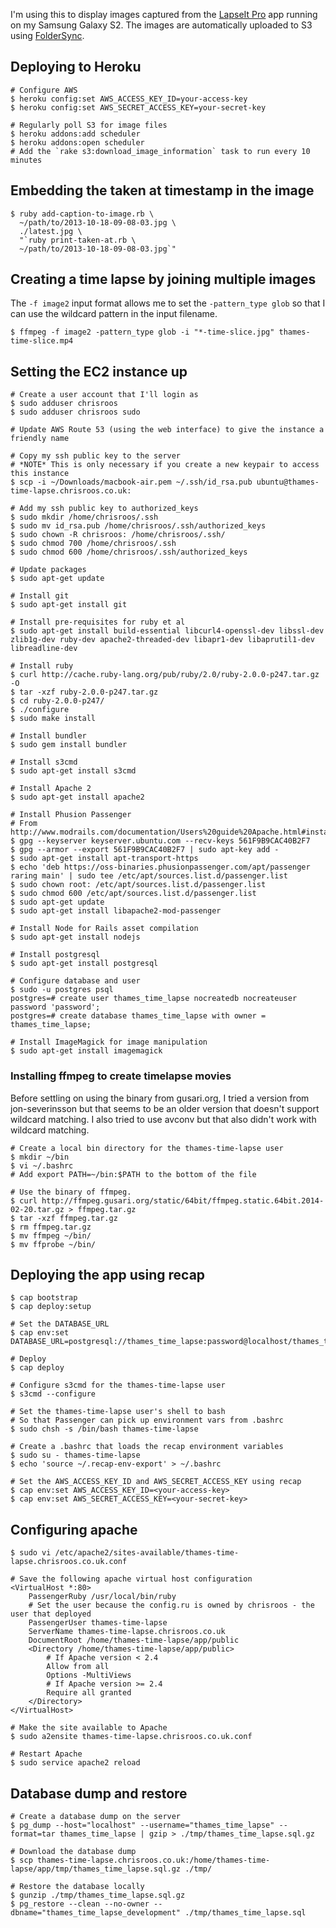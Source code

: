 I'm using this to display images captured from the [LapseIt Pro](https://play.google.com/store/apps/details?id=com.ui.LapseItPro&hl=en) app running on my Samsung Galaxy S2. The images are automatically uploaded to S3 using [FolderSync](https://play.google.com/store/apps/details?id=dk.tacit.android.foldersync.full&hl=en).

## Deploying to Heroku

    # Configure AWS
    $ heroku config:set AWS_ACCESS_KEY_ID=your-access-key
    $ heroku config:set AWS_SECRET_ACCESS_KEY=your-secret-key

    # Regularly poll S3 for image files
    $ heroku addons:add scheduler
    $ heroku addons:open scheduler
    # Add the `rake s3:download_image_information` task to run every 10 minutes

## Embedding the taken at timestamp in the image

    $ ruby add-caption-to-image.rb \
      ~/path/to/2013-10-18-09-08-03.jpg \
      ./latest.jpg \
      "`ruby print-taken-at.rb \
      ~/path/to/2013-10-18-09-08-03.jpg`"

## Creating a time lapse by joining multiple images

The `-f image2` input format allows me to set the `-pattern_type glob` so that I can use the wildcard pattern in the input filename.

    $ ffmpeg -f image2 -pattern_type glob -i "*-time-slice.jpg" thames-time-slice.mp4

## Setting the EC2 instance up

    # Create a user account that I'll login as
    $ sudo adduser chrisroos
    $ sudo adduser chrisroos sudo

    # Update AWS Route 53 (using the web interface) to give the instance a friendly name

    # Copy my ssh public key to the server
    # *NOTE* This is only necessary if you create a new keypair to access this instance
    $ scp -i ~/Downloads/macbook-air.pem ~/.ssh/id_rsa.pub ubuntu@thames-time-lapse.chrisroos.co.uk:

    # Add my ssh public key to authorized_keys
    $ sudo mkdir /home/chrisroos/.ssh
    $ sudo mv id_rsa.pub /home/chrisroos/.ssh/authorized_keys
    $ sudo chown -R chrisroos: /home/chrisroos/.ssh/
    $ sudo chmod 700 /home/chrisroos/.ssh
    $ sudo chmod 600 /home/chrisroos/.ssh/authorized_keys

    # Update packages
    $ sudo apt-get update

    # Install git
    $ sudo apt-get install git

    # Install pre-requisites for ruby et al
    $ sudo apt-get install build-essential libcurl4-openssl-dev libssl-dev zlib1g-dev ruby-dev apache2-threaded-dev libapr1-dev libaprutil1-dev libreadline-dev

    # Install ruby
    $ curl http://cache.ruby-lang.org/pub/ruby/2.0/ruby-2.0.0-p247.tar.gz -O
    $ tar -xzf ruby-2.0.0-p247.tar.gz
    $ cd ruby-2.0.0-p247/
    $ ./configure
    $ sudo make install

    # Install bundler
    $ sudo gem install bundler

    # Install s3cmd
    $ sudo apt-get install s3cmd

    # Install Apache 2
    $ sudo apt-get install apache2

    # Install Phusion Passenger
    # From http://www.modrails.com/documentation/Users%20guide%20Apache.html#install_on_debian_ubuntu
    $ gpg --keyserver keyserver.ubuntu.com --recv-keys 561F9B9CAC40B2F7
    $ gpg --armor --export 561F9B9CAC40B2F7 | sudo apt-key add -
    $ sudo apt-get install apt-transport-https
    $ echo 'deb https://oss-binaries.phusionpassenger.com/apt/passenger raring main' | sudo tee /etc/apt/sources.list.d/passenger.list
    $ sudo chown root: /etc/apt/sources.list.d/passenger.list
    $ sudo chmod 600 /etc/apt/sources.list.d/passenger.list
    $ sudo apt-get update
    $ sudo apt-get install libapache2-mod-passenger

    # Install Node for Rails asset compilation
    $ sudo apt-get install nodejs

    # Install postgresql
    $ sudo apt-get install postgresql

    # Configure database and user
    $ sudo -u postgres psql
    postgres=# create user thames_time_lapse nocreatedb nocreateuser password 'password';
    postgres=# create database thames_time_lapse with owner = thames_time_lapse;

    # Install ImageMagick for image manipulation
    $ sudo apt-get install imagemagick

### Installing ffmpeg to create timelapse movies

Before settling on using the binary from gusari.org, I tried a version from jon-severinsson but that seems to be an older version that doesn't support wildcard matching. I also tried to use avconv but that also didn't work with wildcard matching.

    # Create a local bin directory for the thames-time-lapse user
    $ mkdir ~/bin
    $ vi ~/.bashrc
    # Add export PATH=~/bin:$PATH to the bottom of the file

    # Use the binary of ffmpeg.
    $ curl http://ffmpeg.gusari.org/static/64bit/ffmpeg.static.64bit.2014-02-20.tar.gz > ffmpeg.tar.gz
    $ tar -xzf ffmpeg.tar.gz
    $ rm ffmpeg.tar.gz
    $ mv ffmpeg ~/bin/
    $ mv ffprobe ~/bin/

## Deploying the app using recap

    $ cap bootstrap
    $ cap deploy:setup

    # Set the DATABASE_URL
    $ cap env:set DATABASE_URL=postgresql://thames_time_lapse:password@localhost/thames_time_lapse

    # Deploy
    $ cap deploy

    # Configure s3cmd for the thames-time-lapse user
    $ s3cmd --configure

    # Set the thames-time-lapse user's shell to bash
    # So that Passenger can pick up environment vars from .bashrc
    $ sudo chsh -s /bin/bash thames-time-lapse

    # Create a .bashrc that loads the recap environment variables
    $ sudo su - thames-time-lapse
    $ echo 'source ~/.recap-env-export' > ~/.bashrc

    # Set the AWS_ACCESS_KEY_ID and AWS_SECRET_ACCESS_KEY using recap
    $ cap env:set AWS_ACCESS_KEY_ID=<your-access-key>
    $ cap env:set AWS_SECRET_ACCESS_KEY=<your-secret-key>

## Configuring apache

    $ sudo vi /etc/apache2/sites-available/thames-time-lapse.chrisroos.co.uk.conf

    # Save the following apache virtual host configuration
    <VirtualHost *:80>
        PassengerRuby /usr/local/bin/ruby
        # Set the user because the config.ru is owned by chrisroos - the user that deployed
        PassengerUser thames-time-lapse
        ServerName thames-time-lapse.chrisroos.co.uk
        DocumentRoot /home/thames-time-lapse/app/public
        <Directory /home/thames-time-lapse/app/public>
            # If Apache version < 2.4
            Allow from all
            Options -MultiViews
            # If Apache version >= 2.4
            Require all granted
        </Directory>
    </VirtualHost>

    # Make the site available to Apache
    $ sudo a2ensite thames-time-lapse.chrisroos.co.uk.conf

    # Restart Apache
    $ sudo service apache2 reload

## Database dump and restore

    # Create a database dump on the server
    $ pg_dump --host="localhost" --username="thames_time_lapse" --format=tar thames_time_lapse | gzip > ./tmp/thames_time_lapse.sql.gz

    # Download the database dump
    $ scp thames-time-lapse.chrisroos.co.uk:/home/thames-time-lapse/app/tmp/thames_time_lapse.sql.gz ./tmp/

    # Restore the database locally
    $ gunzip ./tmp/thames_time_lapse.sql.gz
    $ pg_restore --clean --no-owner --dbname="thames_time_lapse_development" ./tmp/thames_time_lapse.sql
